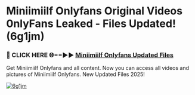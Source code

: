 # Miniimiilf Onlyfans Original Videos 0nlyFans Leaked - Files Updated! (6g1jm)

<h3>🔴 CLICK HERE 🌐==►► <a href="https://tinyurl.com/2m67pmp6" rel="nofollow">Miniimiilf Onlyfans Updated Files</a></h3>

Get Miniimiilf Onlyfans and all content. Now you can access all videos and pictures of Miniimiilf Onlyfans. New Updated Files 2025!

[![6g1jm](https://i.imgur.com/H4QAA4z.gif)](https://tinyurl.com/2m67pmp6)